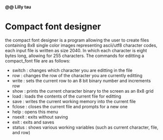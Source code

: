 #### @@ Lilly tau
# Compact font designer
the compact font designer is a program allowing the user to create files containing 8x8 single color images representing ascii/utf8 character codes, each input file is written as size 2040. In which each character is eight bytes long, allowing for 255 characters. The commands for editting a compact\_font file are as follows:

- switch : changes which character you are editting in the file
- row    : changes the row of the character you are currently editting
- write  : sets the current row to an 8 bit binary number and increments row
- show   : prints the current character binary to the screen as an 8x8 grid
- load   : loads the contents of the current file for editting
- save   : writes the current working memory into the current file
- fclose : closes the current file and prompts for a new one
- help   : opens this menu
- nsexit : exits without saving
- exit   : exits and saves
- status : shows various working variables (such as current character, file, and row)
